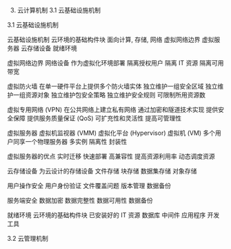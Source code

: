 3. 云计算机制
3.1 云基础设施机制

3.1 云基础设施机制

云基础设施机制
云环境的基础构件块
面向计算, 存储, 网络
虚拟网络边界
虚拟服务器
云存储设备
就绪环境

虚拟网络边界
网络设备
作为虚拟化环境部署
隔离授权用户
隔离 IT 资源
隔离可用带宽

虚拟防火墙
在单一硬件平台上提供多个防火墙实体
独立维护一组安全区域
独立维护一组资源对象
独立维护包安全策略
独立维护安全规则
可限制所用资源数

虚拟专用网络 (VPN)
在公共网络上建立私有网络
通过加密和隧道技术实现
提供安全保障
提供服务质量保证 (QoS)
可扩充性和灵活性
提高可管理性

虚拟服务器
虚拟机监视器 (VMM)
虚拟化平台 (Hypervisor)
虚拟机 (VM)
多个用户同享一个物理服务器
多实例
隔离性
封装性

虚拟服务器的优点
实时迁移
快速部署
高兼容性
提高资源利用率
动态调度资源

云存储设备
为云设计的存储设备
文件存储
块存储
数据集存储
对象存储

用户操作安全
用户身份验证
文件覆盖问题
版本管理
数据备份

服务端安全
数据加密
数据完整性
数据可用性
数据备份

就绪环境
云环境的基础构件块
已安装好的 IT 资源
数据库
中间件
应用程序
开发工具

3.2 云管理机制


